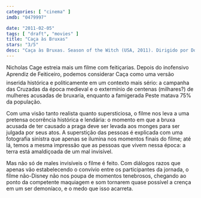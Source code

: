 ```yaml
---
categories: [ "cinema" ]
imdb: "0479997"

date: "2011-02-05"
tags: [ "draft", "movies" ]
title: "Caça às Bruxas"
stars: "3/5"
desc: "Caça às Bruxas. Season of the Witch (USA, 2011). Dirigido por Dominic Sena. Escrito por Bragi F. Schut. Com Nicolas Cage, Ron Perlman, Stephen Campbell Moore, Stephen Graham, Ulrich Thomsen, Claire Foy, Robert Sheehan, Christopher Lee, Kevin Rees."
---
```

Nicholas Cage estreia mais um filme com feitiçarias. Depois do inofensivo Aprendiz de Feiticeiro, podemos considerar Caça como uma versão inserida histórica e politicamente em um contexto mais sério: a campanha das Cruzadas da época medieval e o extermínio de centenas (milhares?) de mulheres acusadas de bruxaria, enquanto a famigerada Peste matava 75% da população.

Com uma visão tanto realista quanto supersticiosa, o filme nos leva a uma pretensa ocorrência histórica e lendária: o momento em que a bruxa acusada de ter causado a praga deve ser levada aos monges para ser julgada por seus atos. A superstição das pessoas é explicada com uma fotografia sinistra que apenas se ilumina nos momentos finais do filme; até lá, temos a mesma impressão que as pessoas que vivem nessa época: a terra está amaldiçoada de um mal invisível.

Mas não só de males invisíveis o filme é feito. Com diálogos razos que apenas vão estabelecendo o convívio entre os participantes da jornada, o filme não-Disney não nos poupa de momentos tenebrosos, chegando ao ponto da competente maquiagem e som tornarem quase possível a crença em um ser demoníaco, e o medo que isso acarreta.

